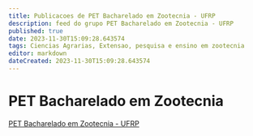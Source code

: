 ```yaml
---
title: Publicacoes de PET Bacharelado em Zootecnia - UFRP 
description: feed do grupo PET Bacharelado em Zootecnia - UFRP
published: true
date: 2023-11-30T15:09:28.643574
tags: Ciencias Agrarias, Extensao, pesquisa e ensino em zootecnia
editor: markdown
dateCreated: 2023-11-30T15:09:28.643574
---
```


# PET Bacharelado em Zootecnia
[PET Bacharelado em Zootecnia - UFRP](/grupo/118PETBachareladoemZootecniaUFRP.md)